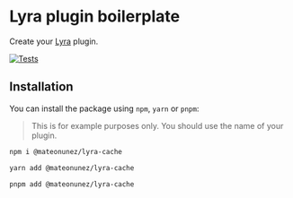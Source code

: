 # Lyra plugin boilerplate

Create your [Lyra](https://github.com/lyrasearch/lyra) plugin.

[![Tests](https://github.com/mateonunez/lyra-cache/actions/workflows/ci.yml/badge.svg?branch=main)](https://github.com/mateonunez/lyra-cache/actions/workflows/ci.yml)

## Installation

You can install the package using `npm`, `yarn` or `pnpm`:

> This is for example purposes only. You should use the name of your plugin.

```bash
npm i @mateonunez/lyra-cache
```
```bash
yarn add @mateonunez/lyra-cache
```
```bash
pnpm add @mateonunez/lyra-cache
```
